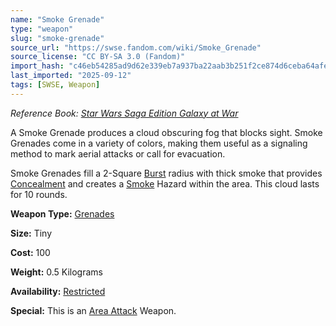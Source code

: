 ```yaml
---
name: "Smoke Grenade"
type: "weapon"
slug: "smoke-grenade"
source_url: "https://swse.fandom.com/wiki/Smoke_Grenade"
source_license: "CC BY-SA 3.0 (Fandom)"
import_hash: "c46eb54285ad9d62e339eb7a937ba22aab3b251f2ce874d6ceba64afee4ee7a1"
last_imported: "2025-09-12"
tags: [SWSE, Weapon]
---
```

*Reference Book: [Star Wars Saga Edition Galaxy at War](https://swse.fandom.com/wiki/Star_Wars_Saga_Edition_Galaxy_at_War)*

A Smoke Grenade produces a cloud obscuring fog that blocks sight. Smoke Grenades come in a variety of colors, making them useful as a signaling method to mark aerial attacks or call for evacuation.

Smoke Grenades fill a 2-Square [Burst](https://swse.fandom.com/wiki/Burst) radius with thick smoke that provides [Concealment](https://swse.fandom.com/wiki/Concealment) and creates a [Smoke](https://swse.fandom.com/wiki/Smoke) Hazard within the area. This cloud lasts for 10 rounds.

**Weapon Type:** [Grenades](https://swse.fandom.com/wiki/Grenades)

**Size:** Tiny

**Cost:** 100

**Weight:** 0.5 Kilograms

**Availability:** [Restricted](https://swse.fandom.com/wiki/Restricted)

**Special:** This is an [Area Attack](https://swse.fandom.com/wiki/Area_Attack) Weapon.